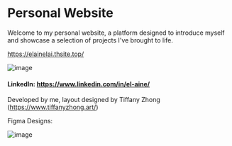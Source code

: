 # Personal Website
Welcome to my personal website, a platform designed to introduce myself and showcase a selection of projects I've brought to life.

https://elainelai.thsite.top/

![image](https://github.com/elaine-lai/elainelai/assets/90720708/ba67b991-aaf2-4834-9e79-1c00fd0f4c9a)

 #### LinkedIn: https://www.linkedin.com/in/el-aine/ 


 
Developed by me, layout designed by Tiffany Zhong (https://www.tiffanyzhong.art/)

Figma Designs:

![image](https://github.com/elaine-lai/elainelai/assets/90720708/0ee01c4a-364f-4778-808d-bb60a7b25a36)
